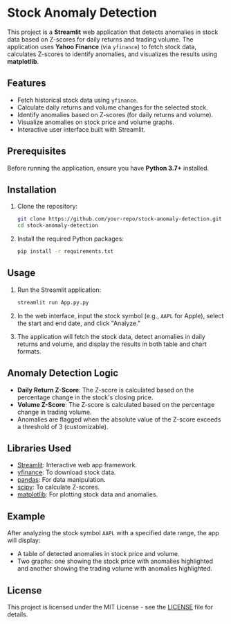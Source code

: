 # Stock Anomaly Detection

This project is a **Streamlit** web application that detects anomalies in stock data based on Z-scores for daily returns and trading volume. The application uses **Yahoo Finance** (via `yfinance`) to fetch stock data, calculates Z-scores to identify anomalies, and visualizes the results using **matplotlib**.

## Features

- Fetch historical stock data using `yfinance`.
- Calculate daily returns and volume changes for the selected stock.
- Identify anomalies based on Z-scores (for daily returns and volume).
- Visualize anomalies on stock price and volume graphs.
- Interactive user interface built with Streamlit.

## Prerequisites

Before running the application, ensure you have **Python 3.7+** installed.

## Installation

1. Clone the repository:
    ```bash
    git clone https://github.com/your-repo/stock-anomaly-detection.git
    cd stock-anomaly-detection
    ```

2. Install the required Python packages:
    ```bash
    pip install -r requirements.txt
    ```

## Usage

1. Run the Streamlit application:
    ```bash
    streamlit run App.py.py
    ```

2. In the web interface, input the stock symbol (e.g., `AAPL` for Apple), select the start and end date, and click "Analyze."

3. The application will fetch the stock data, detect anomalies in daily returns and volume, and display the results in both table and chart formats.

## Anomaly Detection Logic

- **Daily Return Z-Score**: The Z-score is calculated based on the percentage change in the stock's closing price.
- **Volume Z-Score**: The Z-score is calculated based on the percentage change in trading volume.
- Anomalies are flagged when the absolute value of the Z-score exceeds a threshold of 3 (customizable).

## Libraries Used

- [Streamlit](https://streamlit.io/): Interactive web app framework.
- [yfinance](https://pypi.org/project/yfinance/): To download stock data.
- [pandas](https://pandas.pydata.org/): For data manipulation.
- [scipy](https://www.scipy.org/): To calculate Z-scores.
- [matplotlib](https://matplotlib.org/): For plotting stock data and anomalies.

## Example

After analyzing the stock symbol `AAPL` with a specified date range, the app will display:

- A table of detected anomalies in stock price and volume.
- Two graphs: one showing the stock price with anomalies highlighted and another showing the trading volume with anomalies highlighted.

## License

This project is licensed under the MIT License - see the [LICENSE](LICENSE) file for details.
